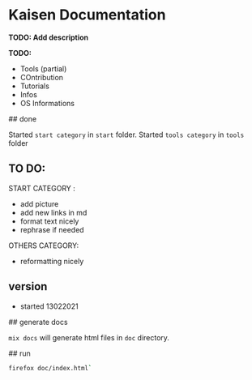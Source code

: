 # Kaisen Documentation

**TODO: Add description**

**TODO:**  

- Tools (partial)
- COntribution
- Tutorials
- Infos
- OS Informations

## done

Started `start category` in `start` folder.
Started `tools category` in `tools` folder

## TO DO:

START CATEGORY :  
- add picture  
- add new links in md  
- format text nicely  
- rephrase if needed  

OTHERS CATEGORY:
- reformatting nicely

## version

- started 13022021  

## generate docs

`mix docs` will generate html files in `doc` directory.  

## run

```bash
firefox doc/index.html`
```
